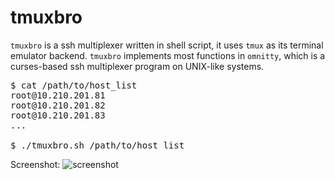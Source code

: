 tmuxbro
=======

`tmuxbro` is a ssh multiplexer written in shell script, 
it uses `tmux` as its terminal emulator backend. 
`tmuxbro` implements most functions in `omnitty`, 
which is a curses-based ssh multiplexer program on UNIX-like systems.

<pre>
$ cat /path/to/host_list
root@10.210.201.81
root@10.210.201.82
root@10.210.201.83
...

$ ./tmuxbro.sh /path/to/host_list
</pre>

Screenshot:
![screenshot](http://img.ncu.cc/1370863551.60.png)
